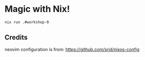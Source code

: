 # Magic with Nix!

```bash
nix run .#workshop-0
```
## Credits

neovim configuration is from: https://github.com/srid/nixos-config

